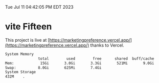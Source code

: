 Tue Jul 11 04:42:05 PM EDT 2023

# vite Fifteen


This project is live at [https://marketingpreference.vercel.app/](https://marketingpreference.vercel.app/) thanks to Vercel.

```bash
System Memory
               total        used        free      shared  buff/cache   available
Mem:            15Gi       3.0Gi       3.3Gi       521Mi       9.0Gi        11Gi
Swap:          8.0Gi       625Mi       7.4Gi
System Storage
432M	.
